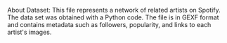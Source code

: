 About Dataset:
This file represents a network of related artists on Spotify. The data set was obtained with a Python code. The file is in GEXF format and contains metadata such as followers, popularity, and links to each artist's images.
